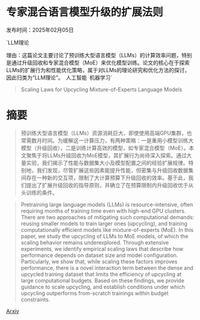 # 专家混合语言模型升级的扩展法则

发布时间：2025年02月05日

`LLM理论

理由：这篇论文主要讨论了预训练大型语言模型（LLMs）的计算效率问题，特别是通过升级回收和专家混合模型（MoE）来优化模型训练。论文的核心在于探索LLMs的扩展行为和性能优化策略，属于对LLMs的理论研究和优化方法的探讨，因此归类为“LLM理论”。` `人工智能` `机器学习`

> Scaling Laws for Upcycling Mixture-of-Experts Language Models

# 摘要

> 预训练大型语言模型（LLMs）资源消耗巨大，即使使用高端GPU集群，也常需数月时间。为缓解这一计算压力，有两种策略：一是重用小模型训练大模型（升级回收），二是训练计算高效的模型，如专家混合模型（MoE）。本文聚焦于将LLMs升级回收为MoE模型，其扩展行为尚待深入探索。通过大量实验，我们揭示了性能与数据集大小及模型配置之间的经验扩展规律。特别地，我们发现，尽管扩展这些因素能提升性能，但密集与升级回收数据集间存在一种新的交互项，限制了大计算预算下升级回收的效率。基于此，我们提出了扩展升级回收的指导原则，并确立了在预算限制内升级回收优于从头训练的条件。

> Pretraining large language models (LLMs) is resource-intensive, often requiring months of training time even with high-end GPU clusters. There are two approaches of mitigating such computational demands: reusing smaller models to train larger ones (upcycling), and training computationally efficient models like mixture-of-experts (MoE). In this paper, we study the upcycling of LLMs to MoE models, of which the scaling behavior remains underexplored. Through extensive experiments, we identify empirical scaling laws that describe how performance depends on dataset size and model configuration. Particularly, we show that, while scaling these factors improves performance, there is a novel interaction term between the dense and upcycled training dataset that limits the efficiency of upcycling at large computational budgets. Based on these findings, we provide guidance to scale upcycling, and establish conditions under which upcycling outperforms from-scratch trainings within budget constraints.

[Arxiv](https://arxiv.org/abs/2502.03009)